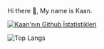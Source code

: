 Hi there 👋, My name is Kaan.


[![Kaan'nın Github İstatistikleri](https://github-readme-stats.vercel.app/api?username=kaanulgen)](https://github.com/kaanulgen/github-readme-stats)

![Top Langs](https://github-readme-stats.vercel.app/api/top-langs/?username=kaanulgen)
